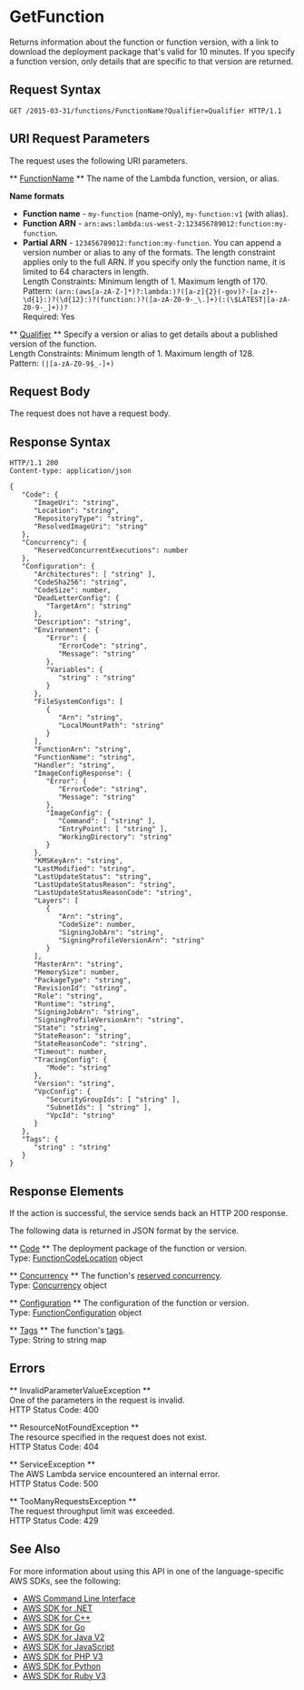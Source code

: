 # GetFunction<a name="API_GetFunction"></a>

Returns information about the function or function version, with a link to download the deployment package that's valid for 10 minutes\. If you specify a function version, only details that are specific to that version are returned\.

## Request Syntax<a name="API_GetFunction_RequestSyntax"></a>

```
GET /2015-03-31/functions/FunctionName?Qualifier=Qualifier HTTP/1.1
```

## URI Request Parameters<a name="API_GetFunction_RequestParameters"></a>

The request uses the following URI parameters\.

 ** [FunctionName](#API_GetFunction_RequestSyntax) **   <a name="SSS-GetFunction-request-FunctionName"></a>
The name of the Lambda function, version, or alias\.  

**Name formats**
+  **Function name** \- `my-function` \(name\-only\), `my-function:v1` \(with alias\)\.
+  **Function ARN** \- `arn:aws:lambda:us-west-2:123456789012:function:my-function`\.
+  **Partial ARN** \- `123456789012:function:my-function`\.
You can append a version number or alias to any of the formats\. The length constraint applies only to the full ARN\. If you specify only the function name, it is limited to 64 characters in length\.  
Length Constraints: Minimum length of 1\. Maximum length of 170\.  
Pattern: `(arn:(aws[a-zA-Z-]*)?:lambda:)?([a-z]{2}(-gov)?-[a-z]+-\d{1}:)?(\d{12}:)?(function:)?([a-zA-Z0-9-_\.]+)(:(\$LATEST|[a-zA-Z0-9-_]+))?`   
Required: Yes

 ** [Qualifier](#API_GetFunction_RequestSyntax) **   <a name="SSS-GetFunction-request-Qualifier"></a>
Specify a version or alias to get details about a published version of the function\.  
Length Constraints: Minimum length of 1\. Maximum length of 128\.  
Pattern: `(|[a-zA-Z0-9$_-]+)` 

## Request Body<a name="API_GetFunction_RequestBody"></a>

The request does not have a request body\.

## Response Syntax<a name="API_GetFunction_ResponseSyntax"></a>

```
HTTP/1.1 200
Content-type: application/json

{
   "Code": { 
      "ImageUri": "string",
      "Location": "string",
      "RepositoryType": "string",
      "ResolvedImageUri": "string"
   },
   "Concurrency": { 
      "ReservedConcurrentExecutions": number
   },
   "Configuration": { 
      "Architectures": [ "string" ],
      "CodeSha256": "string",
      "CodeSize": number,
      "DeadLetterConfig": { 
         "TargetArn": "string"
      },
      "Description": "string",
      "Environment": { 
         "Error": { 
            "ErrorCode": "string",
            "Message": "string"
         },
         "Variables": { 
            "string" : "string" 
         }
      },
      "FileSystemConfigs": [ 
         { 
            "Arn": "string",
            "LocalMountPath": "string"
         }
      ],
      "FunctionArn": "string",
      "FunctionName": "string",
      "Handler": "string",
      "ImageConfigResponse": { 
         "Error": { 
            "ErrorCode": "string",
            "Message": "string"
         },
         "ImageConfig": { 
            "Command": [ "string" ],
            "EntryPoint": [ "string" ],
            "WorkingDirectory": "string"
         }
      },
      "KMSKeyArn": "string",
      "LastModified": "string",
      "LastUpdateStatus": "string",
      "LastUpdateStatusReason": "string",
      "LastUpdateStatusReasonCode": "string",
      "Layers": [ 
         { 
            "Arn": "string",
            "CodeSize": number,
            "SigningJobArn": "string",
            "SigningProfileVersionArn": "string"
         }
      ],
      "MasterArn": "string",
      "MemorySize": number,
      "PackageType": "string",
      "RevisionId": "string",
      "Role": "string",
      "Runtime": "string",
      "SigningJobArn": "string",
      "SigningProfileVersionArn": "string",
      "State": "string",
      "StateReason": "string",
      "StateReasonCode": "string",
      "Timeout": number,
      "TracingConfig": { 
         "Mode": "string"
      },
      "Version": "string",
      "VpcConfig": { 
         "SecurityGroupIds": [ "string" ],
         "SubnetIds": [ "string" ],
         "VpcId": "string"
      }
   },
   "Tags": { 
      "string" : "string" 
   }
}
```

## Response Elements<a name="API_GetFunction_ResponseElements"></a>

If the action is successful, the service sends back an HTTP 200 response\.

The following data is returned in JSON format by the service\.

 ** [Code](#API_GetFunction_ResponseSyntax) **   <a name="SSS-GetFunction-response-Code"></a>
The deployment package of the function or version\.  
Type: [FunctionCodeLocation](API_FunctionCodeLocation.md) object

 ** [Concurrency](#API_GetFunction_ResponseSyntax) **   <a name="SSS-GetFunction-response-Concurrency"></a>
The function's [reserved concurrency](https://docs.aws.amazon.com/lambda/latest/dg/concurrent-executions.html)\.  
Type: [Concurrency](API_Concurrency.md) object

 ** [Configuration](#API_GetFunction_ResponseSyntax) **   <a name="SSS-GetFunction-response-Configuration"></a>
The configuration of the function or version\.  
Type: [FunctionConfiguration](API_FunctionConfiguration.md) object

 ** [Tags](#API_GetFunction_ResponseSyntax) **   <a name="SSS-GetFunction-response-Tags"></a>
The function's [tags](https://docs.aws.amazon.com/lambda/latest/dg/tagging.html)\.  
Type: String to string map

## Errors<a name="API_GetFunction_Errors"></a>

 ** InvalidParameterValueException **   
One of the parameters in the request is invalid\.  
HTTP Status Code: 400

 ** ResourceNotFoundException **   
The resource specified in the request does not exist\.  
HTTP Status Code: 404

 ** ServiceException **   
The AWS Lambda service encountered an internal error\.  
HTTP Status Code: 500

 ** TooManyRequestsException **   
The request throughput limit was exceeded\.  
HTTP Status Code: 429

## See Also<a name="API_GetFunction_SeeAlso"></a>

For more information about using this API in one of the language\-specific AWS SDKs, see the following:
+  [AWS Command Line Interface](https://docs.aws.amazon.com/goto/aws-cli/lambda-2015-03-31/GetFunction) 
+  [AWS SDK for \.NET](https://docs.aws.amazon.com/goto/DotNetSDKV3/lambda-2015-03-31/GetFunction) 
+  [AWS SDK for C\+\+](https://docs.aws.amazon.com/goto/SdkForCpp/lambda-2015-03-31/GetFunction) 
+  [AWS SDK for Go](https://docs.aws.amazon.com/goto/SdkForGoV1/lambda-2015-03-31/GetFunction) 
+  [AWS SDK for Java V2](https://docs.aws.amazon.com/goto/SdkForJavaV2/lambda-2015-03-31/GetFunction) 
+  [AWS SDK for JavaScript](https://docs.aws.amazon.com/goto/AWSJavaScriptSDK/lambda-2015-03-31/GetFunction) 
+  [AWS SDK for PHP V3](https://docs.aws.amazon.com/goto/SdkForPHPV3/lambda-2015-03-31/GetFunction) 
+  [AWS SDK for Python](https://docs.aws.amazon.com/goto/boto3/lambda-2015-03-31/GetFunction) 
+  [AWS SDK for Ruby V3](https://docs.aws.amazon.com/goto/SdkForRubyV3/lambda-2015-03-31/GetFunction) 